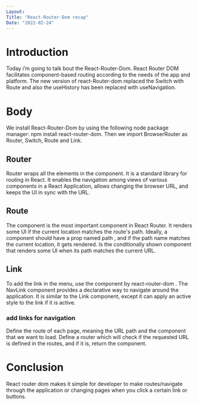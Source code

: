 ```yaml
---
Layout:
Title: "React-Router-Dom recap"
Date: "2022-02-24"
---
```


# Introduction
Today i’m going to talk bout the React-Router-Dom. React Router DOM facilitates component-based routing according to the needs of the app and platform. The new version of  react-Router-dom replaced the Switch with Route and also the useHistory has been replaced with useNavigation.

# Body
We install React-Router-Dom by using the following node package manager: npm install react-router-dom. Then we import BrowserRouter as Router, Switch, Route and Link.

## Router

Router wraps all the elements in the component. It is a standard library for routing in React. It enables the navigation among views of various components in a React Application, allows changing the browser URL, and keeps the UI in sync with the URL.

## Route

The component is the most important component in React Router. It renders some UI if the current location matches the route's path. Ideally, a component should have a prop named path , and if the path name matches the current location, it gets rendered. Is the conditionally shown component that renders some UI when its path matches the current URL.

## Link

To add the link in the menu, use the component by react-router-dom . The NavLink component provides a declarative way to navigate around the application. It is similar to the Link component, except it can apply an active style to the link if it is active.

### add links for navigation

Define the route of each page, meaning the URL path and the component that we want to load.
Define a router which will check if the requested URL is defined in the routes, and if it is, return the component.

# Conclusion

React router dom makes it simple for developer to make routes/navigate through the application or changing pages when you click a certain link or buttons.